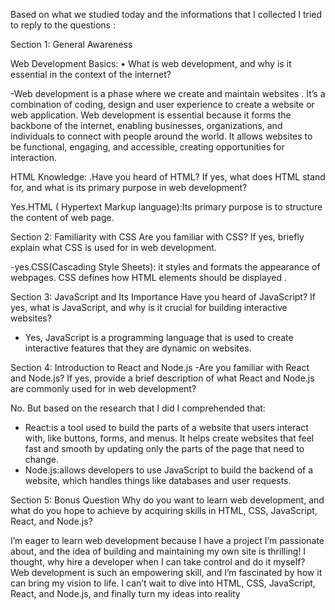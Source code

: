 Based on what we studied today and the informations that I collected I tried to reply to the questions :

Section 1: General Awareness

Web Development Basics:
• What is web development, and why is it essential in the context of the internet?

-Web development is a phase where we create and maintain websites . It’s a combination of coding, design and user experience to create a website or web application.
Web development is essential because it forms the backbone of the internet, enabling businesses, organizations, and individuals to connect with people around the world. It allows websites to be functional, engaging, and accessible, creating opportunities for interaction.

HTML Knowledge:
.Have you heard of HTML? If yes, what does HTML stand for, and what is its primary purpose in web development?

Yes.HTML ( Hypertext Markup language):Its primary purpose is to structure the content of web page.

Section 2: Familiarity with CSS
Are you familiar with CSS? If yes, briefly explain what CSS is used for in web development.

-yes.CSS(Cascading Style Sheets): it styles and formats the appearance of webpages. CSS defines how HTML elements should be displayed .

Section 3: JavaScript and Its Importance
Have you heard of JavaScript? If yes, what is JavaScript, and why is it crucial for building interactive websites?

- Yes, JavaScript is a programming language that is used to create interactive features that they are dynamic on websites.

Section 4: Introduction to React and Node.js
-Are you familiar with React and Node.js? If yes, provide a brief description of what React and Node.js are commonly used for in web development?

No. But based on the research that I did I comprehended that:

- React:is a tool used to build the parts of a website that users interact with, like buttons, forms, and menus. It helps create websites that feel fast and smooth by updating only the parts of the page that need to change.
- Node.js:allows developers to use JavaScript to build the backend of a website, which handles things like databases and user requests.

Section 5: Bonus Question
Why do you want to learn web development, and what do you hope to achieve by acquiring skills in HTML, CSS, JavaScript, React, and Node.js?

I’m eager to learn web development because I have a project I’m passionate about, and the idea of building and maintaining my own site is thrilling! I thought, why hire a developer when I can take control and do it myself? Web development is such an empowering skill, and I’m fascinated by how it can bring my vision to life. I can’t wait to dive into HTML, CSS, JavaScript, React, and Node.js, and finally turn my ideas into reality

